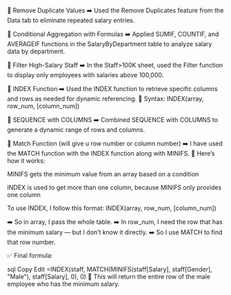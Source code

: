 🔹 Remove Duplicate Values
➡️ Used the Remove Duplicates feature from the Data tab to eliminate repeated salary entries.

🔸 Conditional Aggregation with Formulas
➡️ Applied SUMIF, COUNTIF, and AVERAGEIF functions in the SalaryByDepartment table to analyze salary data by department.

🔹 Filter High-Salary Staff
➡️ In the Staff>100K sheet, used the Filter function to display only employees with salaries above 100,000.

🔸 INDEX Function
➡️ Used the INDEX function to retrieve specific columns and rows as needed for dynamic referencing.
🔧 Syntax: INDEX(array, row_num, [column_num])

🔹 SEQUENCE with COLUMNS
➡️ Combined SEQUENCE with COLUMNS to generate a dynamic range of rows and columns.

🔸 Match Function (will give u row number or column number)
➡️ I have used the MATCH function with the INDEX function along with MINIFS.
🧠 Here’s how it works:

MINIFS gets the minimum value from an array based on a condition

INDEX is used to get more than one column, because MINIFS only provides one column

To use INDEX, I follow this format:
INDEX(array, row_num, [column_num])

➡️ So in array, I pass the whole table.
➡️ In row_num, I need the row that has the minimum salary — but I don’t know it directly.
➡️ So I use MATCH to find that row number.

✅ Final formula:

sql
Copy
Edit
=INDEX(staff, MATCH(MINIFS(staff[Salary], staff[Gender], "Male"), staff[Salary], 0), 0)
📌 This will return the entire row of the male employee who has the minimum salary.
